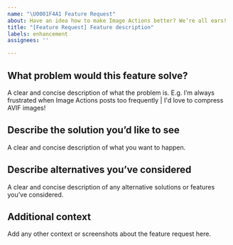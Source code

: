 ```yaml
---
name: "\U0001F4A1 Feature Request"
about: Have an idea how to make Image Actions better? We’re all ears!
title: "[Feature Request] Feature description"
labels: enhancement
assignees: ''

---
```


## What problem would this feature solve?
A clear and concise description of what the problem is. E.g. I’m always frustrated when Image Actions posts too frequently | I'd love to compress AVIF images!

## Describe the solution you’d like to see
A clear and concise description of what you want to happen.

## Describe alternatives you’ve considered
A clear and concise description of any alternative solutions or features you’ve considered.

## Additional context
Add any other context or screenshots about the feature request here.
